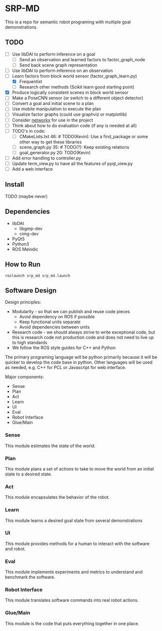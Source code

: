 # SRP-MD
This is a repo for semantic robot programing with multiple goal demonstrations.

## TODO
- [ ] Use libDAI to perform inference on a goal
  - [ ] Send an observation and learned factors to factor_graph_node
  - [ ] Send back scene graph representation
- [ ] Use libDAI to perform inference on an observation
- [ ] Learn factors from block world sensor (factor_graph_learn.py)
  - [x] Frequentist
  - [ ] Research other methods (Scikit learn good starting point)
- [x] Produce logically consistent scenes in block world sensor
- [ ] Make a PoseCNN sensor (or switch to a different object detector)
- [ ] Convert a goal and initial scene to a plan
- [ ] Use mobile manipulation to execute the plan
- [ ] Visualize factor graphs (could use graphviz or matplotlib)
- [ ] Consider [networkx](https://github.com/NetworkX/NetworkX) for use in the project
- [ ] Think about how to do evaluation code (if any is needed at all)
- [ ] TODO's in code:
  - [ ] CMakeLists.txt 46: # TODO(Kevin): Use a find_package or some other way to get these libraries
  - [ ] scene_graph.py 35: # TODO(?): Keep existing relations
  - [ ] goal_generator.py 20: TODO(Kevin)
- [ ] Add error handling to controller.py
- [ ] Update term_view.py to have all the features of pyqt_view.py
- [ ] Add a web interface

## Install
TODO (maybe never)

## Dependencies
* libDAI
  * libgmp-dev
  * cimg-dev
* PyQt5
* Python3
* ROS Melodic

## How to Run
`roslaunch srp_md srp_md.launch`

## Software Design
Design principles:
* Modularity - so that we can publish and reuse code pieces
    * Avoid dependency on ROS if possible
    * Keep functional units separate
    * Avoid dependencies between units
* Research code - we should always strive to write exceptional code, but this is research code not production code and does not need to live up to high standards
* We follow the ROS style guides for C++ and Python

The primary programing language will be python primarily because it will be quicker to develop the code base in python.
Other languages will be used as needed, e.g. C++ for PCL or Javascript for web interface.

Major components:
* Sense
* Plan
* Act
* Learn
* UI
* Eval
* Robot Interface
* Glue/Main

### Sense
This module estimates the state of the world.

### Plan
This module plans a set of actions to take to move the world from an initial state to a desired state.

### Act
This module encapsulates the behavior of the robot.

### Learn
This module learns a desired goal state from several demonstrations

### UI
This module provides methods for a human to interact with the software and robot.

### Eval
This module implements experiments and metrics to understand and benchmark the software.

### Robot Interface
This module translates software commands into real robot actions.

### Glue/Main
This module is the code that puts everything together in one place.

